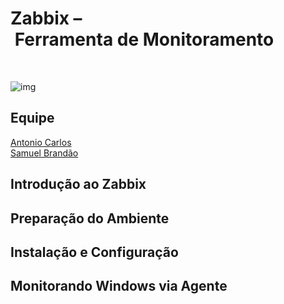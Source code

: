 # Zabbix – Ferramenta de Monitoramento  
<br>

![img](https://github.com/AnttoniC/Seguranca-da-Informacao/blob/master/pfSense/img/pfsense.png)

## Equipe
[Antonio Carlos](https://github.com/AnttoniC/Seguranca-da-Informacao)<br>
[Samuel Brandão](https://github.com/SamuelBrandao08/Seguranca)

## Introdução ao Zabbix

## Preparação do Ambiente

## Instalação e Configuração

## Monitorando Windows via Agente


